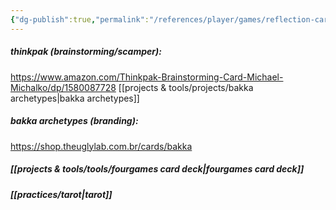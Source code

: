 ```yaml
---
{"dg-publish":true,"permalink":"/references/player/games/reflection-card-games/","tags":["player","seriousgame","host","game","resource","🌱"],"created":"2024-07-19T22:54:35.977-03:00","updated":"2024-07-19T23:10:04.634-03:00"}
---
```


##### thinkpak (brainstorming/scamper):
https://www.amazon.com/Thinkpak-Brainstorming-Card-Michael-Michalko/dp/1580087728
[[projects & tools/projects/bakka archetypes\|bakka archetypes]]

##### bakka archetypes (branding):
https://shop.theuglylab.com.br/cards/bakka

##### [[projects & tools/tools/fourgames card deck\|fourgames card deck]]

##### [[practices/tarot\|tarot]]
